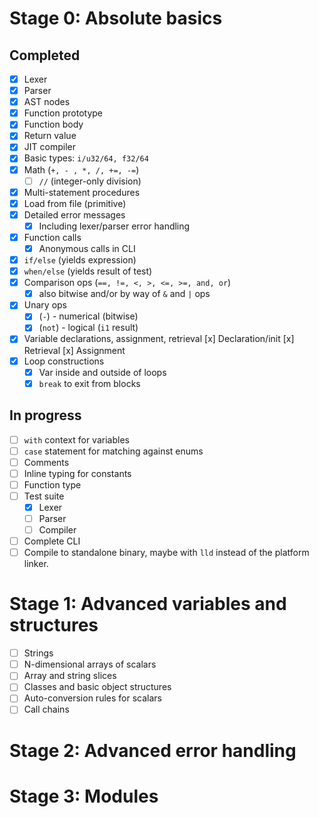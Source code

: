 # Stage 0: Absolute basics

## Completed

* [x] Lexer
* [x] Parser
* [x] AST nodes
* [x] Function prototype
* [x] Function body
* [x] Return value
* [x] JIT compiler
* [x] Basic types: `i/u32/64, f32/64`
* [x] Math (`+, - , *, /, +=, -=`)
  * [ ] `//` (integer-only division)
* [x] Multi-statement procedures 
* [x] Load from file (primitive)
* [x] Detailed error messages
  * [x] Including lexer/parser error handling
* [x] Function calls
    * [x] Anonymous calls in CLI
* [x] `if/else` (yields expression)
* [x] `when/else` (yields result of test)
* [x] Comparison ops (`==, !=, <, >, <=, >=, and, or`)
  * [x] also bitwise and/or by way of `&` and `|` ops
* [x] Unary ops
  * [x] (`-`) - numerical (bitwise)
  * [x] (`not`) - logical (`i1` result)
* [x] Variable declarations, assignment, retrieval
    [x] Declaration/init
    [x] Retrieval
    [x] Assignment
* [x] Loop constructions
  * [x] Var inside and outside of loops
  * [x] `break` to exit from blocks

## In progress

* [ ] `with` context for variables
* [ ] `case` statement for matching against enums
* [ ] Comments
* [ ] Inline typing for constants
* [ ] Function type
* [ ] Test suite
  * [x] Lexer
  * [ ] Parser
  * [ ] Compiler
* [ ] Complete CLI
* [ ] Compile to standalone binary, maybe with `lld` instead of the platform linker.

# Stage 1: Advanced variables and structures

* [ ] Strings
* [ ] N-dimensional arrays of scalars
* [ ] Array and string slices
* [ ] Classes and basic object structures
* [ ] Auto-conversion rules for scalars
* [ ] Call chains

# Stage 2: Advanced error handling

# Stage 3: Modules
